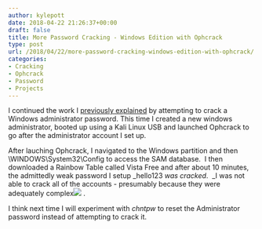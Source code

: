 ```yaml
---
author: kylepott
date: 2018-04-22 21:26:37+00:00
draft: false
title: More Password Cracking - Windows Edition with Ophcrack
type: post
url: /2018/04/22/more-password-cracking-windows-edition-with-ophcrack/
categories:
- Cracking
- Ophcrack
- Password
- Projects
---
```


I continued the work I [previously explained](https://technicalagain.com/2018/04/17/password-cracking-with-john-the-ripper/) by attempting to crack a Windows administrator password. This time I created a new windows administrator, booted up using a Kali Linux USB and launched Ophcrack to go after the administrator account I set up.

After lauching Ophcrack, I navigated to the Windows partition and then \WINDOWS\System32\Config to access the SAM database.  I then downloaded a Rainbow Table called Vista Free and after about 10 minutes, the admittedly weak password I setup _hello123 _was cracked_.  _I was not able to crack all of the accounts - presumably because they were adequately complex![](https://technicalagain.com/wp-content/uploads/2018/04/0-1024x498.jpeg)
.

I think next time I will experiment with _chntpw_ to reset the Administrator password instead of attempting to crack it.


